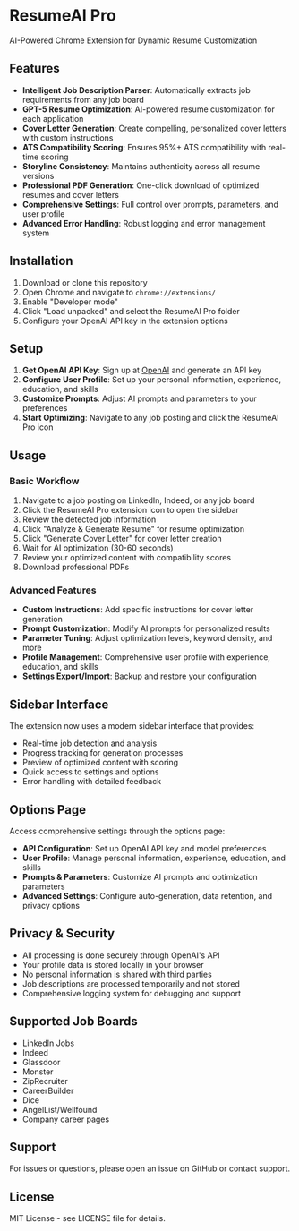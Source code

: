 # ResumeAI Pro

AI-Powered Chrome Extension for Dynamic Resume Customization

## Features

- **Intelligent Job Description Parser**: Automatically extracts job requirements from any job board
- **GPT-5 Resume Optimization**: AI-powered resume customization for each application
- **Cover Letter Generation**: Create compelling, personalized cover letters with custom instructions
- **ATS Compatibility Scoring**: Ensures 95%+ ATS compatibility with real-time scoring
- **Storyline Consistency**: Maintains authenticity across all resume versions
- **Professional PDF Generation**: One-click download of optimized resumes and cover letters
- **Comprehensive Settings**: Full control over prompts, parameters, and user profile
- **Advanced Error Handling**: Robust logging and error management system

## Installation

1. Download or clone this repository
2. Open Chrome and navigate to `chrome://extensions/`
3. Enable "Developer mode"
4. Click "Load unpacked" and select the ResumeAI Pro folder
5. Configure your OpenAI API key in the extension options

## Setup

1. **Get OpenAI API Key**: Sign up at [OpenAI](https://platform.openai.com/) and generate an API key
2. **Configure User Profile**: Set up your personal information, experience, education, and skills
3. **Customize Prompts**: Adjust AI prompts and parameters to your preferences
4. **Start Optimizing**: Navigate to any job posting and click the ResumeAI Pro icon

## Usage

### Basic Workflow
1. Navigate to a job posting on LinkedIn, Indeed, or any job board
2. Click the ResumeAI Pro extension icon to open the sidebar
3. Review the detected job information
4. Click "Analyze & Generate Resume" for resume optimization
5. Click "Generate Cover Letter" for cover letter creation
6. Wait for AI optimization (30-60 seconds)
7. Review your optimized content with compatibility scores
8. Download professional PDFs

### Advanced Features
- **Custom Instructions**: Add specific instructions for cover letter generation
- **Prompt Customization**: Modify AI prompts for personalized results
- **Parameter Tuning**: Adjust optimization levels, keyword density, and more
- **Profile Management**: Comprehensive user profile with experience, education, and skills
- **Settings Export/Import**: Backup and restore your configuration

## Sidebar Interface

The extension now uses a modern sidebar interface that provides:
- Real-time job detection and analysis
- Progress tracking for generation processes
- Preview of optimized content with scoring
- Quick access to settings and options
- Error handling with detailed feedback

## Options Page

Access comprehensive settings through the options page:
- **API Configuration**: Set up OpenAI API key and model preferences
- **User Profile**: Manage personal information, experience, education, and skills
- **Prompts & Parameters**: Customize AI prompts and optimization parameters
- **Advanced Settings**: Configure auto-generation, data retention, and privacy options

## Privacy & Security

- All processing is done securely through OpenAI's API
- Your profile data is stored locally in your browser
- No personal information is shared with third parties
- Job descriptions are processed temporarily and not stored
- Comprehensive logging system for debugging and support

## Supported Job Boards

- LinkedIn Jobs
- Indeed
- Glassdoor
- Monster
- ZipRecruiter
- CareerBuilder
- Dice
- AngelList/Wellfound
- Company career pages

## Support

For issues or questions, please open an issue on GitHub or contact support.

## License

MIT License - see LICENSE file for details.
